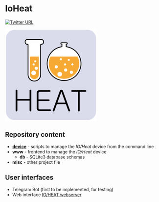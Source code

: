 # IoHeat

[![Twitter URL](https://img.shields.io/twitter/url/https/hashtag/IoHeat.svg?style=popout)](https://twitter.com/hashtag/IoHeat)

![IoHeat logo](https://github.com/telatin/IoHeat/blob/master/misc/logo_small_0.png)


## Repository content
 - **[device](device/README.md)** - scripts to manage the _IO/Heat_ device from the command line
 - **www** - frontend to manage the _IO/Heat_ device
   - **db** - SQLite3 database schemas
 - **misc** - other project file

## User interfaces
 - Telegram Bot (first to be implemented, for testing)
 - Web interface [IO/HEAT webserver](https://seq.space/apps/ioheat/)
